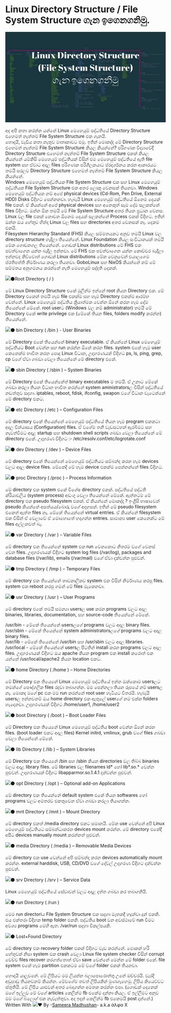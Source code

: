 # Linux Directory Structure / File System Structure ගැන ඉගෙනගනිමු.

![](.gitbook/assets/image-2.png)

අද අපි කතා කරන්න යන්නේ Linux මෙහෙයුම් පද්ධතියේ Directory Structure එහෙමත් නැත්තම් File System Structure එක ගැනයි.  
හොදයි, වැඩිය කතා නැතුව මාතෘකාවට එමු. ඉතින් මොකද්ද මේ Directory Structure එහෙමත් නැත්තම් File System Structure කියල කියන්නේ? පරිගණක විද්‍යාවේදී Directory Structure එහෙමත් නැත්තම් File System Structure එකක් කියල කියන්නේ යම්කිසි මෙහෙයුම් පද්ධතියක් විසින් එම මෙහෙයුම් පද්ධතියේ ඇති file system සහ ඒවාට අදාල files පරිගණක පරිශීලකයාට ප්රදර්ශනය කරන ආකාරයට තමයි සරලව Directory Structure එහෙමත් නැත්තම් File System Structure කියල කියන්නේ.  
Windows මෙහෙයුම් පද්ධතියක File System Structure එක සහ Linux මෙහෙයුම් පද්ධතියක File System Structure එක අතර ලොකු වෙනසක් තියනවා. Windows මෙහෙයුම් පද්ධතියක නම් අපේ physical devices \(Cd-Rom, Pen Drive, External HDD\) Disks විදිහට පෙන්නනවා. හැබැයි Linux මෙහෙයුම් පද්ධතියේ ඕනෙම දෙයක් file එකක්. ඒ කියන්නේ අපේ physical devices සහ අනෙකුත් සෑම දේම සලකන්නේ files විදිහට. ඔන්න ඕක තමයි මේ File System Structure අතර තියන ප්‍රධාන වෙනස. Linux වල file එකක් නොවන ඕනෙම දෙයක් සලකන්නේ Process එකක් විදිහට. ඉතින් ඔන්න ඔය හේතුව හින්ද Linux වල files සහ directories අතර වෙනසක් නැ. දෙකම එකයි.  
Filesystem Hierarchy Standard \(FHS\) කියල සම්මතයකට අනුව තමයි Linux වල directory structure හැදිලා තියෙන්නේ. Linux Foundation කියල සංවිධානයක් තමයි මේක ගොඩනගල තියෙන්නේ. ගොඩක් Linux distributions මේ FHS එක පවත්වාගෙන යන්න බැදීල ඉන්නවා. මේ FHS එක පවත්වාගෙන යන්න කොච්චර බැදිලා ඉන්නවද කිව්වොත් ගොඩක් Linux distributions මේක වෙනුවෙන් එයාලගෙම ප්රතිපත්ති නිර්මාණය කරලා තියනවා. GoboLinux සහ NixOS කියන්නේ නම් මේ සම්මතය අනුගමනය කරන්නේ නැති මෙහෙයුම් පද්දති දෙකක්.

![](https://static.xx.fbcdn.net/images/emoji.php/v9/f95/1.5/16/26ab.png)⚫️Root Directory \( / \)

මේ Linux Directory Structure එකේ මුලින්ම ඉන්නේ root කියන Directory එක. මේ Directory එකෙන් තමයි හැම file එකක්ම සහ හැම Directory එකක්ම ආරම්භ වෙන්නේ. Linux මෙහෙයුම් පද්ධතිය ක්‍රියාත්මක වෙන්න ඕනේ කරන හැම දේම තියෙන්නේ මේකේ. root userට \(Windows වල නම් administrator\) තමයි මේ Directory එකේ write privilege එක \(මේකේ තියන files, folders modify කරන්න\) තියෙන්නේ.

![](https://static.xx.fbcdn.net/images/emoji.php/v9/f95/1.5/16/26ab.png)⚫️ bin Directory \( /bin \) - User Binaries

මේ Directory එකේ තියෙන්නේ binary executable. ඒ කියන්නේ Linux මෙහෙයුම් පද්ධතියට Boot වෙන්න සහ run කරන්න ඕනේ කරන files. system එකේ හැම user කෙනෙක්ම භාවිත කරන පොදු Linux විධාන, උදාහරණයක් විදිහට ps, ls, ping, grep, cp වගේ ඒවා ගබඩා වෙලා තියෙන්නේ මේ directory එකේ.

![](https://static.xx.fbcdn.net/images/emoji.php/v9/f95/1.5/16/26ab.png)⚫️ sbin Directory \( /sbin \) – System Binaries

මේ Directory එකේ තියෙන්නේත් binary executables ම තමයි. ඒ උනාට මේකේ ගබඩා කරලා තියන විධාන භාවිත කරන්නේ system aministratorsල විසින් පද්ධතියේ නඩත්තුව සදහා. iptables, reboot, fdisk, ifconfig, swapon වගේ විධාන වැටෙන්නේ මේ directory එකට.

![](https://static.xx.fbcdn.net/images/emoji.php/v9/f95/1.5/16/26ab.png)⚫️ etc Directory \( /etc \) – Configuration Files

මේ directory එකේ තියෙන්නේ මෙහෙයුම් පද්ධතියේ තියන හැම program එකකටා අදාල වින්යාසය \(Configuration\) files. ඒ වගේම තනි වැඩසටහන් ඇරබීමට සහ නැවත්වීමට අදාළ startup සහ shutdown shell scripts ගබඩා වෙලා තියෙන්නේ මේ directory එකේ. උදාහරණ විදිහට :- /etc/resolv.conf/etc/logrotate.conf

![](https://static.xx.fbcdn.net/images/emoji.php/v9/f95/1.5/16/26ab.png)⚫️ dev Directory \( /dev \) – Device Files

මේ directory එකේ තියෙන්නේ මෙහෙයුම් පද්ධතියට සම්බන්ද කරන හැම devices වලට අදාල device files. මේකෙදි මේ හැම device එකක්ම පෙන්නන්නේ files විදිහට.

![](https://static.xx.fbcdn.net/images/emoji.php/v9/f95/1.5/16/26ab.png)⚫️ proc Directory \( /proc \) – Process Information

මේ directory එක system එකේ විශේෂ directory එකක්. පද්ධතියේ පද්ධති ක්රියාවලිය \(system process\) අඩංගු වෙලා තියෙන්නේ මේකේ. ඇත්තටම මේ directory එක pseudo filesystem එකක්. ඒ කියන්නේ මොකද්ද ? ඉංග්‍රීසි භාෂාවෙන් pseudo කියන්නේ අසත්යය/බොරු වගේ අදහසක්. ඉතින් මේ pseudo filesystem එකෙත් ඇත්ත files නැ. මේකේ තියෙන්නේ virtual entries. ඒ කියන්නේ filesystem එක විසින් ඒ වෙලාවේ ඒ මොහොතේ හදාගන්න entries. සාමාන්‍ය user කෙනෙක්ට මේ files අල්ලනවත් බැ.

![](https://static.xx.fbcdn.net/images/emoji.php/v9/f95/1.5/16/26ab.png)⚫️ var Directory \( /var \) – Variable Files

මේ directory එක තියෙන්නේ system එක run වෙනකොට නිතරම වගේ වෙනස් වෙන files. උදාහරණයක් විදිහට system log files \(/var/log\), packages and database files \(/var/lib\), emails \(/var/mail\) වගේ ඒවා දක්වන්න පුළුවන්.

![](https://static.xx.fbcdn.net/images/emoji.php/v9/f95/1.5/16/26ab.png)⚫️ tmp Directory \( /tmp \) – Temporary Files

මේ directory එක තියෙන්නේ තාවකාලිකව system එක විසින් නිර්මාණය කරපු files. system එක reboot කරපු ගමන් මේ files මැකෙනවා.

![](https://static.xx.fbcdn.net/images/emoji.php/v9/f95/1.5/16/26ab.png)⚫️ usr Directory \( /usr \) – User Programs

මේ directory එකේ තමයි සමන්‍යා usersල use කරන programs වලට අදාල binaries, libraries, documentation, සහ source-code තියෙන්නේ මේකේ.

/usr/bin - මේකේ තියෙන්නේ usersලගේ programs වලට අදාල binary files.  
/usr/sbin - මේකේ තියෙන්නේ system administratorsලගේ programs වලට අදාල binary files.  
/usr/lib - මේකේ තියෙන්නේ /usr/bin සහ /usr/sbin වලට අදාල libraries.  
/usr/local - මේකේ තියෙන්නේ usersල පිටතින් install කරන programs වලට අදාල files. උදාහරණයක් විදිහට ඔය apache කියන program එක install කරොත් එක යන්නේ /usr/local/apache2 කියන location එකට.

![](https://static.xx.fbcdn.net/images/emoji.php/v9/f95/1.5/16/26ab.png)⚫️ home Directory \( /home \) – Home Directories

මේ Directory එක තියෙනේ Linux මෙහෙයුම් පද්ධතියේ ඉන්න ඔක්කොම usersලට තමන්ගේ පෞද්ගලික files රදවා තබාගන්න. මම පෙන්නලා තියන රූපයේ නම් usersල නැ. මොකද මගේ pc එක මම run කරන්නේ root user හැටියට විතරයි. හැබැයි usersල ඉන්නවනම් ඔය home directory එක ඇතුලේ userගේ නම එක්ක folders හැදෙනවා. උදාහරණයක් විදිහට /home/user1, /home/user2

![](https://static.xx.fbcdn.net/images/emoji.php/v9/f95/1.5/16/26ab.png)⚫️ boot Directory \( /boot \) – Boot Loader Files

මේ Directory එක තියෙනේ Linux මෙහෙයුම් පද්ධතිය boot වෙන්න ඕනේ කරන files. \(boot loader එකට අදාල files\) Kernel initrd, vmlinux, grub වගේ files ගබඩා වෙලා තියෙන්නේ මේකේ.

![](https://static.xx.fbcdn.net/images/emoji.php/v9/f95/1.5/16/26ab.png)⚫️ lib Directory \( /lib \) – System Libraries

මේ Directory එක තියෙනේ /bin සහ /sbin කියන directories වල තිබ්බ binaries වලට අදාළ library files. මේ libraries වල filenames ld\* හෝ lib\*.so.\* වෙන්න පුළුවන්. උදාහරණයක් විදිහට libapparmor.so.1.4.1 දක්වන්න පුළුවන්.

![](https://static.xx.fbcdn.net/images/emoji.php/v9/f95/1.5/16/26ab.png)⚫️ opt Directory \( /opt \) – Optional add-on Applications

මේ directory එක තියෙන්නේ default system එකේ තියන softwares හෝ programs වලට අමතරව එකතුවෙන ඒවා ගබඩා කරලා තියාගන්න.

![](https://static.xx.fbcdn.net/images/emoji.php/v9/f95/1.5/16/26ab.png)⚫️ mnt Directory \( /mnt \) – Mount Directory

මේ directory එකත් /media directory එකට සමානයි. මේක use වෙන්නේ අපි Linux මෙහෙයුම් පද්ධතියට සම්බන්ධාකරන devices mount කරන්න. මේ directory එකේදී අපිට devices manually mount කරන්නත් පුළුවන්.

![](https://static.xx.fbcdn.net/images/emoji.php/v9/f95/1.5/16/26ab.png)⚫️ media Directory \( /media \) – Removable Media Devices

මේ directory එක use වෙන්නේ අපි සම්බන්ද කරන devices automatically mount කරන්න. external harddisk, USB, CD/DVD වගේ දේවල් උදාහරණ විදිහට දක්වන්න පුළුවන්.

![](https://static.xx.fbcdn.net/images/emoji.php/v9/f95/1.5/16/26ab.png)⚫️ srv Directory \( /srv \) – Service Data

Linux මෙහෙයුම් පද්ධතියේ සේවාවන් වලට අදාළ දත්ත ගබඩා කර තබාගනියි.

![](https://static.xx.fbcdn.net/images/emoji.php/v9/f95/1.5/16/26ab.png)⚫️ run Directory \( /run \)

මෙම run directoriය File System Structure එක සදහා මෑතකදී හදුන්වා දුන් එකකි. එය එක්තරා විදිහක temp folder එකකි. පද්ධතිය boot වන අවස්ථාවේ run වීමට අවශ්‍ය programs මෙහි ඇත. /var/run සදහා විකල්පයකි.

![](https://static.xx.fbcdn.net/images/emoji.php/v9/f95/1.5/16/26ab.png)⚫️ Lost+Found Directory

මේ directory එක recovery folder එකක් විදිහට වැඩ කරන්නේ. මොකක් හරි හේතුවක් නිසා system එක crash වෙලා Linux file system checker විසින් corrupt වෙච්ච files recover කරගත්තොත් ඒවා save වෙන්නේ මෙන්න මේ folder එකේ. file system එකේ හැම partition එකකටම මේ වගේ folder එකක් තියනවා.

හොදයි යාලුවනේ. මේ ලිපියට මම ලියන්න බලාපොරොත්තු උනේ ඔච්චරයි. වැරදි අඩුපාඩු තියනවනම් කියන්න. මේවගේම තවත් ලිපියකින් මුණගැහෙමු. ලිපිය කියෙව්වට ස්තුතියි. මේ ලිපිය යාළුවන් අතර බෙදාගන්න අමතක කරන්න එපා. \(ගොඩක් දෙනෙක් මගේ ඉල්ලුව මේ වගේ articles කෙලින්ම fb එකේම දන්නා කියල. ඒ ඉල්ලීමට අනුව මම මගේ බ්ලොග් එක නැවැත්තුවා. අද ඉදන් කෙලින්ම fb එකෙමයි post දන්නේ.\)  
Written With ![](https://static.xx.fbcdn.net/images/emoji.php/v9/ff3/1.5/16/2764.png)❤️ By -[Sameera Madhushan](https://www.facebook.com/sameera.madushan.1422409?fref=mentions&__xts__[0]=68.ARBZvbDaqgfsOCmbv7dhCOiK_LZI2oSGL8g3937fpdfCmaAS9Liwv6CoyzjD6NXC8CP7ComhiaXgSdMRc2kXS6SXTUW73z1HCz_xKJz3UB1Y-hmYEx0oRm6WXYv7vDa111g3j5xBgUn8qdJepmr6bqIljBWBMr515ttl50ZexbTqQ_4slxoY&__tn__=KH-R)- a.k.a άλφα Χ


